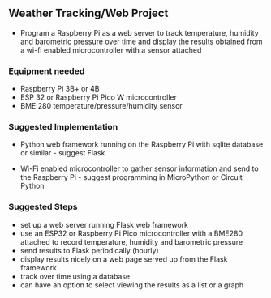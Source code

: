 ## Weather Tracking/Web Project

* Program a Raspberry Pi as a web server to track temperature, humidity and barometric pressure over time and display the results obtained from a wi-fi enabled microcontroller with a sensor attached

### Equipment needed

* Raspberry Pi 3B+ or 4B
* ESP 32 or Raspberry Pi Pico W microcontroller
* BME 280 temperature/pressure/humidity sensor

### Suggested Implementation

* Python web framework running on the Raspberry Pi with sqlite database or similar - suggest Flask

* Wi-Fi enabled microcontroller to gather sensor information and send to the Raspberry Pi - suggest programming in MicroPython or Circuit Python

### Suggested Steps

* set up a web server running Flask web framework
* use an ESP32 or Raspberry Pi Pico microcontroller with a BME280 attached to record temperature, humidity and barometric pressure
* send results to Flask periodically (hourly)
* display results nicely on a web page served up from the Flask framework
* track over time using a database
* can have an option to select viewing the results as a list or a graph
